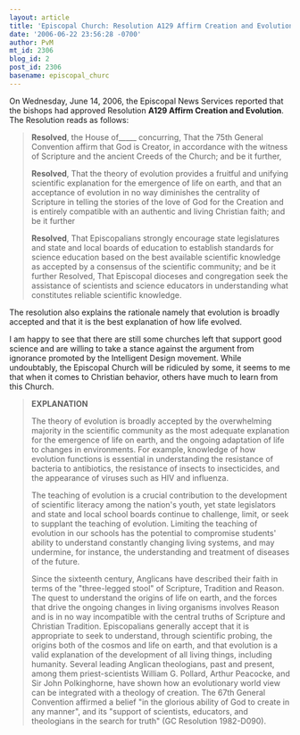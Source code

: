 ```yaml
---
layout: article
title: 'Episcopal Church: Resolution A129 Affirm Creation and Evolution'
date: '2006-06-22 23:56:28 -0700'
author: PvM
mt_id: 2306
blog_id: 2
post_id: 2306
basename: episcopal_churc
---
```

On Wednesday, June 14, 2006, the Episcopal News Services reported that the bishops had approved  Resolution **A129 Affirm Creation and Evolution**. The Resolution reads as follows:

> **Resolved**, the House of_____ concurring, That the 75th General Convention affirm that God is Creator, in accordance with the witness of Scripture and the ancient Creeds of the Church; and be it further,
> 
> **Resolved**, That the theory of evolution provides a fruitful and unifying scientific explanation for the emergence of life on earth, and that an acceptance of evolution in no way diminishes the centrality of Scripture in telling the stories of the love of God for the Creation and is entirely compatible with an authentic and living Christian faith; and be it further
> 
> **Resolved**, That Episcopalians strongly encourage state legislatures and state and local boards of education to establish standards for science education based on the best available scientific knowledge as accepted by a consensus of the scientific community; and be it further Resolved, That Episcopal dioceses and congregation seek the assistance of scientists and science educators in understanding what constitutes reliable scientific knowledge.

The resolution also explains the rationale namely that evolution is broadly accepted and that it is the best explanation of how life evolved.

I am happy to see that there are still some churches left that support good science and are willing to take a stance against the argument from ignorance promoted by the Intelligent Design movement. While undoubtably, the Episcopal Church will be ridiculed by some, it seems to me that when it comes to Christian behavior, others have much to learn from this Church.

> **EXPLANATION**
> 
> The theory of evolution is broadly accepted by the overwhelming majority in the scientific community as the most adequate explanation for the emergence of life on earth, and the ongoing adaptation of life to changes in environments. For example, knowledge of how evolution functions is essential in understanding the resistance of bacteria to antibiotics, the resistance of insects to insecticides, and the appearance of viruses such as HIV and influenza.
> 
> The teaching of evolution is a crucial contribution to the development of scientific literacy among the nation's youth, yet state legislators and state and local school boards continue to challenge, limit, or seek to supplant the teaching of evolution. Limiting the teaching of evolution in our schools has the potential to compromise students' ability to understand constantly changing living systems, and may undermine, for instance, the understanding and treatment of diseases of the future.
> 
> Since the sixteenth century, Anglicans have described their faith in terms of the "three-legged stool" of Scripture, Tradition and Reason. The quest to understand the origins of life on earth, and the forces that drive the ongoing changes in living organisms involves Reason and is in no way incompatible with the central truths of Scripture and Christian Tradition. Episcopalians generally accept that it is appropriate to seek to understand, through scientific probing, the origins both of the cosmos and life on earth, and that evolution is a valid explanation of the development of all living things, including humanity. Several leading Anglican theologians, past and present, among them priest-scientists William G. Pollard, Arthur Peacocke, and Sir John Polkinghorne, have shown how an evolutionary world view can be integrated with a theology of creation. The 67th General Convention affirmed a belief "in the glorious ability of God to create in any manner", and its "support of scientists, educators, and theologians in the search for truth" (GC Resolution 1982-D090).
